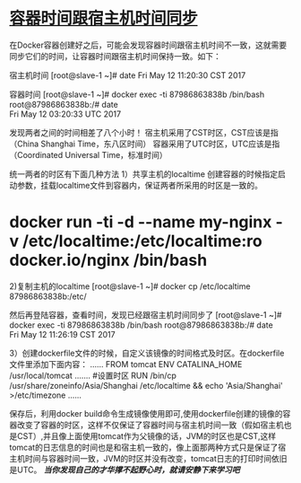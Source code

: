 # [容器时间跟宿主机时间同步](https://www.cnblogs.com/kevingrace/p/5570597.html)

在Docker容器创建好之后，可能会发现容器时间跟宿主机时间不一致，这就需要同步它们的时间，让容器时间跟宿主机时间保持一致。如下：

宿主机时间
[root@slave-1 ~]# date
Fri May 12 11:20:30 CST 2017
 
容器时间
[root@slave-1 ~]# docker exec -ti 87986863838b /bin/bash
root@87986863838b:/# date                                                                                                                    
Fri May 12 03:20:33 UTC 2017
 
发现两者之间的时间相差了八个小时！
宿主机采用了CST时区，CST应该是指（China Shanghai Time，东八区时间）
容器采用了UTC时区，UTC应该是指（Coordinated Universal Time，标准时间）
 
统一两者的时区有下面几种方法
1）共享主机的localtime
创建容器的时候指定启动参数，挂载localtime文件到容器内，保证两者所采用的时区是一致的。
# docker run -ti -d --name my-nginx -v /etc/localtime:/etc/localtime:ro  docker.io/nginx  /bin/bash
 
2)复制主机的localtime
[root@slave-1 ~]# docker cp /etc/localtime 87986863838b:/etc/
 
然后再登陆容器，查看时间，发现已经跟宿主机时间同步了
[root@slave-1 ~]# docker exec -ti 87986863838b /bin/bash
root@87986863838b:/# date                                                                                                                    
Fri May 12 11:26:19 CST 2017
 
3）创建dockerfile文件的时候，自定义该镜像的时间格式及时区。在dockerfile文件里添加下面内容：
......
FROM tomcat
ENV CATALINA_HOME /usr/local/tomcat
.......
#设置时区
RUN /bin/cp /usr/share/zoneinfo/Asia/Shanghai /etc/localtime && echo 'Asia/Shanghai' >/etc/timezone
......
 
保存后，利用docker build命令生成镜像使用即可,使用dockerfile创建的镜像的容器改变了容器的时区，这样不仅保证了容器时间与宿主机时间一致（假如宿主机也是CST）,并且像上面使用tomcat作为父镜像的话，JVM的时区也是CST,这样tomcat的日志信息的时间也是和宿主机一致的，像上面那两种方式只是保证了宿主机时间与容器时间一致，JVM的时区并没有改变，tomcat日志的打印时间依旧是UTC。
***************当你发现自己的才华撑不起野心时，就请安静下来学习吧***************
